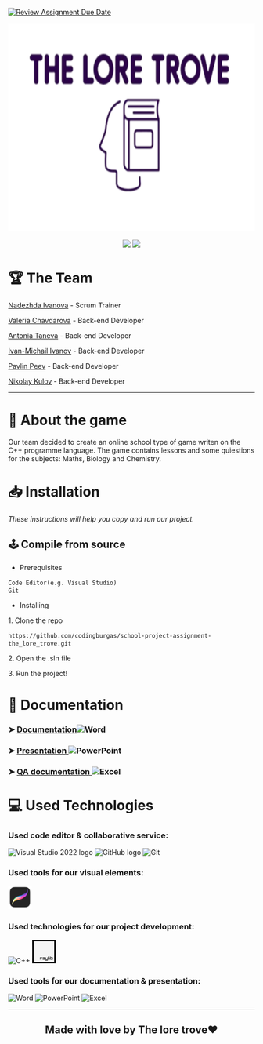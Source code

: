[![Review Assignment Due Date](https://classroom.github.com/assets/deadline-readme-button-24ddc0f5d75046c5622901739e7c5dd533143b0c8e959d652212380cedb1ea36.svg)](https://classroom.github.com/a/j7IzDSQi)

<p align = "center">
  <img src="https://github.com/codingburgas/school-project-assignment-the_lore_trove/blob/main/Documentation/Images/logo.svg" height="425" wight = "300" text-align="center">
</p>

<div align = "center">
   <img src = "https://img.shields.io/github/repo-size/codingburgas/school-project-assignment-the_lore_trove?style=for-the-badge&color=blue">
   <img src = "https://img.shields.io/github/issues-closed/codingburgas/school-project-assignment-the_lore_trove?style=for-the-badge&color=green">
</div>

# 🏆 The Team

<p><a href="https://github.com/NTIvanova21">Nadezhda Ivanova</a> - Scrum Trainer</p>
<p><a href="https://github.com/VDChavdarova21">Valeria Chavdarova</a> - Back-end Developer</p>
<p><a href="https://github.com/ATTaneva21">Antonia Taneva</a> - Back-end Developer</p>
<p><a href="https://github.com/IIIvanov22">Ivan-Michail Ivanov</a> - Back-end Developer</p>
<p><a href="https://github.com/PPPeev223">Pavlin Peev</a> - Back-end Developer</p>
<p><a href="https://github.com/NGKulov22">Nikolay Kulov</a> - Back-end Developer</p>

<hr>

# 📖 About the game 

<p>Our team decided to create an online school type of game writen on the C++ programme language. The game contains lessons and some quiestions for the subjects: Maths, Biology and Chemistry. 

# 📥 Installation
<p><i>These instructions will help you copy and run our project.</i></p>

## 🕹️ Compile from source
- <p>Prerequisites</p>
```
Code Editor(e.g. Visual Studio)
Git
```

- <p>Installing<p>
<p>1. Clone the repo</p>

```
https://github.com/codingburgas/school-project-assignment-the_lore_trove.git
```
<p>2. Open the .sln file</p>
<p>3. Run the project!</p>



# 📄 Documentation
### ➤ <a href="#">Documentation</a><img src="https://cdn.worldvectorlogo.com/logos/word-1.svg" alt="Word" width="30" height="20"/> 
### ➤ <a href="#">Presentation </a><img src="https://cdn.worldvectorlogo.com/logos/powerpoint-2.svg" alt="PowerPoint" width="30" height="20"/>
### ➤ <a href="#">QA documentation </a><img src="https://cdn.worldvectorlogo.com/logos/excel-4.svg" alt="Excel" width="30" height="20"/>



# 💻 Used Technologies
### Used code editor & collaborative service: 
<p align="left">
  <p>
    <img src="https://cdn.worldvectorlogo.com/logos/visual-studio-2013.svg" alt="Visual Studio 2022 logo" width=48px>
    <img src="https://cdn.worldvectorlogo.com/logos/github-icon-2.svg" alt="GitHub logo" width=48px>
    <img src="https://cdn.worldvectorlogo.com/logos/git-bash.svg" alt="Git" width=48px>
  </p>
</p>

### Used tools for our visual elements:
<p align="left">
    <a href="https://procreate.com/"><img src="https://github.com/codingburgas/school-project-assignment-the_lore_trove/blob/main/Documentation/Images/Procreate-icon.png" alt="Procreate logo" width=48px/></a>
    
</p>

### Used technologies for our project development:
<p align="left">
    <p>
    <img src="https://seeklogo.com/images/C/c-logo-43CE78FF9C-seeklogo.com.png" alt="C++" width=48px>
    <img src="https://github.com/codingburgas/school-project-assignment-the_lore_trove/blob/main/Documentation/Images/Raylib.svg" alt = "Raylib" width = 48px>
    </p>
</p>

### Used tools for our documentation & presentation:
<p align="left">
    <p>
    <img src="https://cdn.worldvectorlogo.com/logos/word-1.svg" alt="Word" width=48px>
    <img src="https://cdn.worldvectorlogo.com/logos/powerpoint-2.svg" alt="PowerPoint" width=48px>
    <img src="https://cdn.worldvectorlogo.com/logos/excel-4.svg" alt="Excel" width=48px>
    </p>
</p>

<hr>

## <p align="center">Made with love by The lore trove❤️</p></h2>